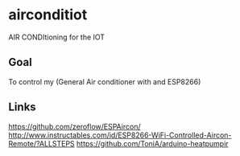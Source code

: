 # airconditiot
AIR CONDItioning for the IOT

Goal
----
To control my (General Air conditioner with and ESP8266)

Links
-----
https://github.com/zeroflow/ESPAircon/
http://www.instructables.com/id/ESP8266-WiFi-Controlled-Aircon-Remote/?ALLSTEPS
https://github.com/ToniA/arduino-heatpumpir

